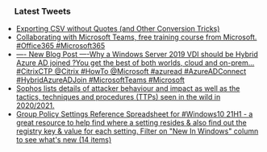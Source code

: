 <h3><a href="https://twitter.com/endi24"><img height=16 src="https://upload.wikimedia.org/wikipedia/sco/9/9f/Twitter_bird_logo_2012.svg"></a> Latest Tweets</h3>

<!-- BLOG-POST-LIST:START -->
- [Exporting CSV without Quotes (and Other Conversion Tricks)](https://rss.app/articles/cb4e791f6f6d729c074351566bd3a7c508111d6e1a31b6e890b6c809918773d2f150f40f60ddde6df4aa6b7fd6170f9164d16ee0c2)
- [Collaborating with Microsoft Teams, free training course from Microsoft.  #Office365 #Microsoft365](https://rss.app/articles/cb4e791f6f6d729c074351566bd3a7c508111d6e0b30bfe0d0e0920e8d8868d3ad0cb15d2d9d9d77f2a16378df14079a68dc69e4c7177b108a38c7)
- [—- New Blog Post —-Why a Windows Server 2019 VDI should be Hybrid Azure AD joined ?You get the best of both worlds, cloud and on-prem...  #CitrixCTP @Citrix #HowTo @Microsoft #azuread #AzureADConnect #HybridAzureADJoin #MicrosoftTeams #Microsoft](https://rss.app/articles/cb4e791f6f6d729c074351566bd3a7c508111d6e3b3aabe5c3bad355969266d3f70cea0d6ad1da61faa5627cd91d0e9469dc6de4c011)
- [Sophos lists details of attacker behaviour and impact as well as the tactics, techniques and procedures (TTPs) seen in the wild in 2020/2021.](https://rss.app/articles/cb4e791f6f6d729c074351566bd3a7c508111d6e0936a0f4d1e09314ca9573c6f60ab61368dbd76cfaa66d7cd6160b9768dd6ae2c01b7d)
- [Group Policy Settings Reference Spreadsheet for #Windows10 21H1 - a great resource to help find where a setting resides & also find out the registry key & value for each setting. Filter on "New In Windows" column to see what's new (14 items)](https://rss.app/articles/cb4e791f6f6d729c074351566bd3a7c508111d6e182aabf3cee782198dc974d3e30bb04f76d9dd61f7ab6e78d7170c9b66d66be7c6147a14)
<!-- BLOG-POST-LIST:END -->
